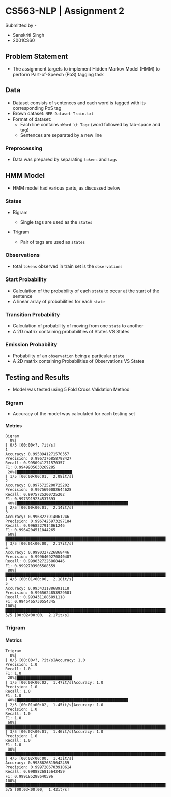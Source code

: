 # CS563-NLP | Assignment 2
Submitted by - 
- Sanskriti Singh
- 2001CS60

## Problem Statement

- The assignment targets to implement Hidden Markov Model (HMM) to perform Part-of-Speech (PoS) tagging task

## Data

- Dataset consists of sentences and each word is tagged with its corresponding PoS tag
- Brown dataset: `NER-Dataset-Train.txt`
- Format of dataset:
    - Each line contains `<Word \t Tag>` (word followed by tab-space and tag)
    - Sentences are separated by a new line

### Preprocessing

- Data was prepared by separating `tokens` and `tags`

## HMM Model

- HMM model had various parts, as discussed below

### States

- Bigram
    - Single tags are used as the `states`

- Trigram
    - Pair of tags are used as `states`

### Observations

- total `tokens` observed in train set is the `observations`

### Start Probability

- Calculation of the probability of each `state` to occur at the start of the sentence
- A linear array of probabilities for each `state`

### Transition Probability

- Calculation of probability of moving from one `state` to another
- A 2D matrix containing probabilities of States VS States


### Emission Probability

- Probability of an `observation` being a particular `state`
- A 2D matrix containing Probabilities of Observations VS States

## Testing and Results

- Model was tested using 5 Fold Cross Validation Method 

### Bigram

- Accuracy of the model was calculated for each testing set

#### Metrics

```
Bigram
  0%|                                                                                                                                  | 0/5 [00:00<?, ?it/s]
1
Accuracy: 0.9950941271570357
Precision: 0.9967376858798427
Recall: 0.9950941271570357
F1: 0.9949935633269285
 20%|████████████████████████▍                                                                                                 | 1/5 [00:00<00:01,  2.08it/s]
2
Accuracy: 0.9975725200725202
Precision: 0.9975690082644628
Recall: 0.9975725200725202
F1: 0.9973919234537693
 40%|████████████████████████████████████████████████▊                                                                         | 2/5 [00:00<00:01,  2.14it/s]
3
Accuracy: 0.9968227914061246
Precision: 0.9967425973297184
Recall: 0.9968227914061246
F1: 0.9964204511844265
 60%|█████████████████████████████████████████████████████████████████████████▏                                                | 3/5 [00:01<00:00,  2.17it/s]
4
Accuracy: 0.9990327226868446
Precision: 0.9996469270840487
Recall: 0.9990327226868446
F1: 0.9992703905508559
 80%|█████████████████████████████████████████████████████████████████████████████████████████████████▌                        | 4/5 [00:01<00:00,  2.18it/s]
5
Accuracy: 0.9934311886891118
Precision: 0.9965624853929581
Recall: 0.9934311886891118
F1: 0.9945465730554345
100%|██████████████████████████████████████████████████████████████████████████████████████████████████████████████████████████| 5/5 [00:02<00:00,  2.17it/s]
```

### Trigram

#### Metrics

```
Trigram
  0%|                                                                                                                                  | 0/5 [00:00<?, ?it/s]Accuracy: 1.0
Precision: 1.0
Recall: 1.0
F1: 1.0
 20%|████████████████████████▍                                                                                                 | 1/5 [00:00<00:02,  1.47it/s]Accuracy: 1.0
Precision: 1.0
Recall: 1.0
F1: 1.0
 40%|████████████████████████████████████████████████▊                                                                         | 2/5 [00:01<00:02,  1.45it/s]Accuracy: 1.0
Precision: 1.0
Recall: 1.0
F1: 1.0
 60%|█████████████████████████████████████████████████████████████████████████▏                                                | 3/5 [00:02<00:01,  1.46it/s]Accuracy: 1.0
Precision: 1.0
Recall: 1.0
F1: 1.0
 80%|█████████████████████████████████████████████████████████████████████████████████████████████████▌                        | 4/5 [00:02<00:00,  1.43it/s]
Accuracy: 0.9988826815642459
Precision: 0.9997206703910614
Recall: 0.9988826815642459
F1: 0.999185288640596
100%|██████████████████████████████████████████████████████████████████████████████████████████████████████████████████████████| 5/5 [00:03<00:00,  1.43it/s]
```

